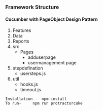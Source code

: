 ### Framework Structure
#### Cucumber with PageObject Design Pattern
1. Features     
2. Data
3. Reports
4. src
     - Pages
       -  adduserpage
       -  usermanagement page
5. stepdefination
     - usersteps.js     
6. util
     - hooks.js
     - timeout.js

                 
 
```
Installation -  npm install
To run-     npm run protractorcuke
```

